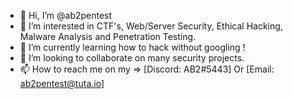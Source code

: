 - 👋 Hi, I’m @ab2pentest
- 👀 I’m interested in CTF's, Web/Server Security, Ethical Hacking, Malware Analysis and Penetration Testing.
- 🌱 I’m currently learning how to hack without googling !
- 💞️ I’m looking to collaborate on many security projects.
- 📫 How to reach me on my => [Discord: AB2#5443] Or [Email: ab2pentest@tuta.io]

<!---
ab2pentest/ab2pentest is a ✨ special ✨ repository because its `README.md` (this file) appears on your GitHub profile.
You can click the Preview link to take a look at your changes.
--->
